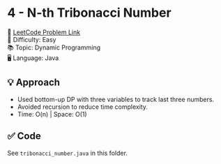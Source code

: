 # 4 - N-th Tribonacci Number

🔗 [LeetCode Problem Link](https://leetcode.com/problems/n-th-tribonacci-number/)  
📌 Difficulty: Easy  
📚 Topic: Dynamic Programming  
🖥️ Language: Java

## 💡 Approach
- Used bottom-up DP with three variables to track last three numbers.
- Avoided recursion to reduce time complexity.
- Time: O(n) | Space: O(1)

## ✅ Code
See `tribonacci_number.java` in this folder.
